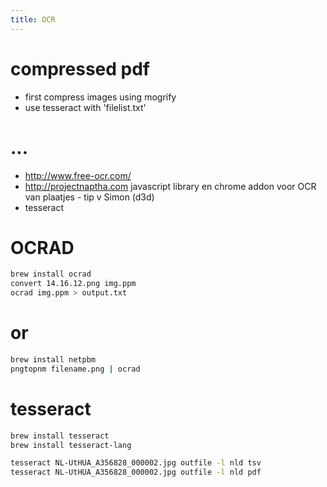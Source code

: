 ```yaml
---
title: OCR
---
```


# compressed pdf
* first compress images using mogrify
* use tesseract with 'filelist.txt'

# ...
* http://www.free-ocr.com/
* http://projectnaptha.com javascript library en chrome addon voor OCR van plaatjes - tip v Simon (d3d)
* tesseract

# OCRAD
```bash
brew install ocrad
convert 14.16.12.png img.ppm
ocrad img.ppm > output.txt
```

# or 
```bash
brew install netpbm
pngtopnm filename.png | ocrad
```

# tesseract
```bash
brew install tesseract
brew install tesseract-lang

tesseract NL-UtHUA_A356828_000002.jpg outfile -l nld tsv
tesseract NL-UtHUA_A356828_000002.jpg outfile -l nld pdf
```
